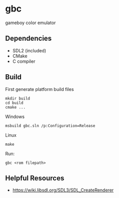 # gbc

gameboy color emulator

## Dependencies

* SDL2 (included)
* CMake
* C compiler

## Build

First generate platform build files

	mkdir build
	cd build
	cmake ...

Windows

	msbuild gbc.sln /p:Configuration=Release

Linux

	make


Run:

	gbc <rom filepath>



## Helpful Resources

- https://wiki.libsdl.org/SDL3/SDL_CreateRenderer
